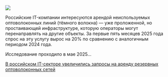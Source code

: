 <!--2025-06-27 14:20:51-->
<div class="yb">
  <div class="rss habr"><img src="https://habrastorage.org/getpro/habr/upload_files/2a0/883/1cb/2a08831cb300f6749a738920616c5830.jpg" /><p>Российские IT-компании интересуются арендой неиспользуемых оптоволоконных линий (тёмного волокна) — уже проложенной, но простаивающей инфраструктуре, которую операторы могут перенаправлять на другие объекты. За первые пять месяцев 2025 года спрос на эту услугу вырос на 20% по сравнению с аналогичным периодом 2024 года.</p><p>Исследование проходило в мае 2025... <p class="titl"><a href="https://habr.com/ru/news/922646/?utm_source=habrahabr&utm_medium=rss&utm_campaign=922646">В российском IT-секторе увеличились запросы на аренду резервных оптоволоконных сетей</a></p></div>
</div>
